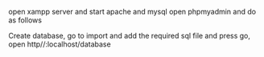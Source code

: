 open xampp server and start apache and mysql
open phpmyadmin and do as follows

Create database,
go to import and add the required sql file and press go,
open http//:localhost/database

